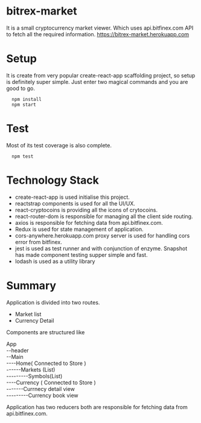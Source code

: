 # bitrex-market

It is a small cryptocurrency market viewer. Which uses api.bitfinex.com API to fetch all the required information.
https://bitrex-market.herokuapp.com


# Setup

It is create from very popular create-react-app scaffolding project, so setup is definitely super simple. Just enter two magical commands and you are good to go.

```
  npm install
  npm start
```

# Test
Most of its test coverage is also complete.

```
  npm test
```

# Technology Stack

- create-react-app is used initialise this project.
- reactstrap components is used for all the UI/UX.
- react-cryptocoins is providing all the icons of crytocoins.
- react-router-dom is responsible for managing all the client side routing. 
- axios is responsible for fetching data from api.bitfinex.com.
- Redux is used for state management of application.
- cors-anywhere.herokuapp.com proxy server is used for handling cors error from bitfinex.
- jest is used as test runner and with conjunction of enzyme. Snapshot has made component testing supper simple and fast. 
- lodash is used as a utility library

# Summary 

Application is divided into two routes. 

- Market list
- Currency Detail

Components are structured like 

App  
--header   
--Main  
----Home( Connected to Store )  
------Markets (List)  
---------Symbols(List)  
----Currency ( Connected to Store )  
-------Currnecy detail view  
---------Currency book view  

Application has two reducers both are responsible for fetching data from api.bitfinex.com. 
